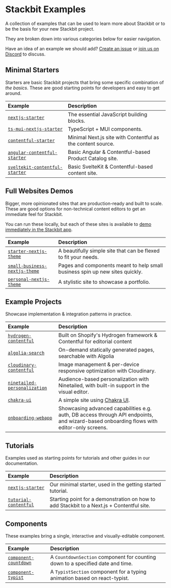 # Stackbit Examples

A collection of examples that can be used to learn more about Stackbit or to be the basis for your new Stackbit project.

They are broken down into various categories below for easier navigation.

Have an idea of an example we should add? [Create an issue](https://github.com/stackbit-themes/stackbit-examples/issues/new) or [join us on Discord](https://discord.gg/HUNhjVkznH) to discuss.

## Minimal Starters

Starters are basic Stackbit projects that bring some specific combination of _the basics_. These are good starting points for developers and easy to get around.

| Example                                                                             | Description                               |
| :---------------------------------------------------------------------------------- | :---------------------------------------- |
| [`nextjs-starter`](https://github.com/stackbit-themes/nextjs-starter)               | The essential JavaScript building blocks. |
| [`ts-mui-nextjs-starter`](https://github.com/stackbit-themes/ts-mui-nextjs-starter) | TypeScript + MUI components.               |
| [`contentful-starter`](https://github.com/stackbit-themes/contentful-starter)       | Minimal Next.js site with Contentful as the content source.         |
| [`angular-contentful-starter`](https://github.com/stackbit-themes/stackbit-examples/tree/main/angular-contentful)       | Basic Angular & Contentful-based Product Catalog site.         |
| [`sveltekit-contentful-starter`](https://github.com/stackbit-themes/stackbit-examples/tree/main/sveltekit-contentful)       | Basic SvelteKit & Contentful-based content site.         |

## Full Websites Demos

Bigger, more opinionated sites that are production-ready and built to scale. These are good options for non-technical content editors to get an immediate feel for Stackbit.

You can run these locally, but each of these sites is available to [demo immediately in the Stackbit app](https://jamstack.new/).

| Example                                                                                         | Description                                                                  |
| :---------------------------------------------------------------------------------------------- | :--------------------------------------------------------------------------- |
| [`starter-nextjs-theme`](https://github.com/stackbit-themes/starter-nextjs-theme)               | A beautifully simple site that can be flexed to fit your needs.              |
| [`small-business-nextjs-theme`](https://github.com/stackbit-themes/small-business-nextjs-theme) | Pages and components meant to help small business spin up new sites quickly. |
| [`personal-nextjs-theme`](https://github.com/stackbit-themes/personal-nextjs-theme)             | A stylistic site to showcase a portfolio.                                    |

## Example Projects

Showcase implementation & integration patterns in practice.

| Example                                                                                           | Description                                                                         |
| :------------------------------------------------------------------------------------------------ | :---------------------------------------------------------------------------------- |
| [`hydrogen-contentful`](https://github.com/stackbit-themes/stackbit-examples/tree/main/hydrogen-contentful) | Built on Shopify's Hydrogen framework & Contentful for editorial content                  |
| [`algolia-search`](https://github.com/stackbit-themes/stackbit-examples/tree/main/algolia-search) | On-demand statically generated pages, searchable with Algolia                       |
| [`cloudinary-contentful`](https://github.com/stackbit-themes/stackbit-examples/tree/main/cloudinary-contentful) | Image management & per-device responsive optimization with Cloudinary.                       |
| [`ninetailed-personalization`](https://github.com/stackbit-themes/stackbit-examples/tree/main/ninetailed-personalization) | Audience-based personalization with Ninetailed, with built-in support in the visual editor.                       |
| [`chakra-ui`](https://github.com/stackbit-themes/stackbit-examples/tree/main/chakra-ui)       | A simple site using [Chakra UI](https://chakra-ui.com/).                            |
| [`onboarding-webapp`](https://github.com/stackbit-themes/stackbit-examples/tree/main/onboarding-webapp)       | Showcasing advanced capabilities e.g. auth, DB access through API endpoints, and wizard-based onboarding flows with editor-only screens. |

## Tutorials

Examples used as starting points for tutorials and other guides in our documentation.

| Example                                                                                                     | Description                                                                               |
| :---------------------------------------------------------------------------------------------------------- | :---------------------------------------------------------------------------------------- |
| [`nextjs-starter`](https://github.com/stackbit-themes/nextjs-starter)                                       | Our minimal starter, used in the getting started tutorial.                                |
| [`tutorial-contentful`](https://github.com/stackbit-themes/stackbit-examples/tree/main/tutorial-contentful) | Starting point for a demonstration on how to add Stackbit to a Next.js + Contentful site. |

## Components

These examples bring a single, interactive and visually-editable component.

| Example                                                                                       | Description                                                                    |
| :-------------------------------------------------------------------------------------------- | :----------------------------------------------------------------------------- |
| [`component-countdown`](https://github.com/stackbit-themes/stackbit-examples/tree/main/component-countdown) | A `CountdownSection` component for counting down to a specified date and time. |
| [`component-typist`](https://github.com/stackbit-themes/stackbit-examples/tree/main/component-typist)       | A `TypistSection` component for a typing animation based on react-typist.      |
